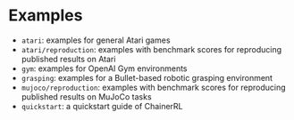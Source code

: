 # Examples

- `atari`: examples for general Atari games
- `atari/reproduction`: examples with benchmark scores for reproducing published results on Atari
- `gym`: examples for OpenAI Gym environments
- `grasping`: examples for a Bullet-based robotic grasping environment
- `mujoco/reproduction`: examples with benchmark scores for reproducing published results on MuJoCo tasks
- `quickstart`: a quickstart guide of ChainerRL
